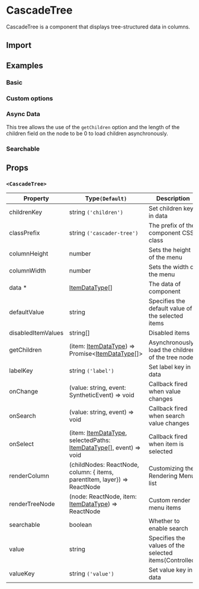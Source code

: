 # CascadeTree

CascadeTree is a component that displays tree-structured data in columns.

## Import

<!--{include:<import-guide>}-->

## Examples

### Basic

<!--{include:`basic.md`}-->

### Custom options

<!--{include:`custom.md`}-->

### Async Data

This tree allows the use of the `getChildren` option and the length of the children field on the node to be 0 to load children asynchronously.

<!--{include:`async.md`}-->

### Searchable

<!--{include:`searchable.md`}-->

## Props

### `<CascadeTree>`

<!-- prettier-sort-markdown-table -->

| Property           | Type`(Default)`                                                                    | Description                                            |
| ------------------ | ---------------------------------------------------------------------------------- | ------------------------------------------------------ |
| childrenKey        | string `('children')`                                                              | Set children key in data                               |
| classPrefix        | string `('cascader-tree')`                                                         | The prefix of the component CSS class                  |
| columnHeight       | number                                                                             | Sets the height of the menu                            |
| columnWidth        | number                                                                             | Sets the width of the menu                             |
| data \*            | [ItemDataType][item][]                                                             | The data of component                                  |
| defaultValue       | string                                                                             | Specifies the default value of the selected items      |
| disabledItemValues | string[]                                                                           | Disabled items                                         |
| getChildren        | (item: [ItemDataType][item]) => Promise&lt;[ItemDataType][item][]&gt;              | Asynchronously load the children of the tree node.     |
| labelKey           | string `('label')`                                                                 | Set label key in data                                  |
| onChange           | (value: string, event: SyntheticEvent) => void                                     | Callback fired when value changes                      |
| onSearch           | (value: string, event) => void                                                     | Callback fired when search value changes               |
| onSelect           | (item: [ItemDataType][item], selectedPaths: [ItemDataType][item][], event) => void | Callback fired when item is selected                   |
| renderColumn       | (childNodes: ReactNode, column: { items, parentItem, layer}) => ReactNode          | Customizing the Rendering Menu list                    |
| renderTreeNode     | (node: ReactNode, item: [ItemDataType][item]) => ReactNode                         | Custom render menu items                               |
| searchable         | boolean                                                                            | Whether to enable search                               |
| value              | string                                                                             | Specifies the values of the selected items(Controlled) |
| valueKey           | string `('value')`                                                                 | Set value key in data                                  |

<!--{include:(_common/types/item-data-type.md)}-->

[item]: #code-ts-item-data-type-code
